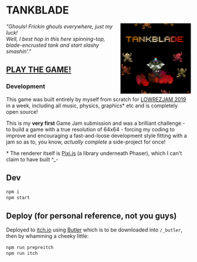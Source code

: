 # TANKBLADE

<img align="right" width="192" height="192" src="https://github.com/entozoon/tankblade/raw/master/_assets/cover-4-l.png">

_"Ghouls! Frickin ghouls everywhere, just my luck!<br>
Well, I best hop in this here spinning-top, blade-encrusted tank and start slashy smashin'."_

## [PLAY THE GAME!](https://entozoon.itch.io/tankblade)

### ​Development

This game was built entirely by myself from scratch for [LOWREZJAM 2019​](https://itch.io/jam/lowrezjam-2019) in a week, including all music, physics, graphics\* etc and is completely open source​!

This is my **very first** Game Jam submission and was a brilliant challenge - to build a game with a true resolution of 64x64 - forcing my coding to improve and encouraging a fast-and-loose development style fitting with a jam so as to, you know, _actually complete_ a side-project for once!

\* The renderer itself is [Pixi.js​](https://github.com/pixijs/pixi.js) (a library underneath Phaser), which I can't claim to have built ^\_-

## Dev

    npm i
    npm start

## Deploy (for personal reference, not you guys)

Deployed to [itch.io](https://entozoon.itch.io/tankblade) using [Butler](https://fasterthanlime.itch.io/butler) which is to be downloaded into `/_butler`, then by whamming a cheeky little:

    npm run prepreitch
    npm run itch
